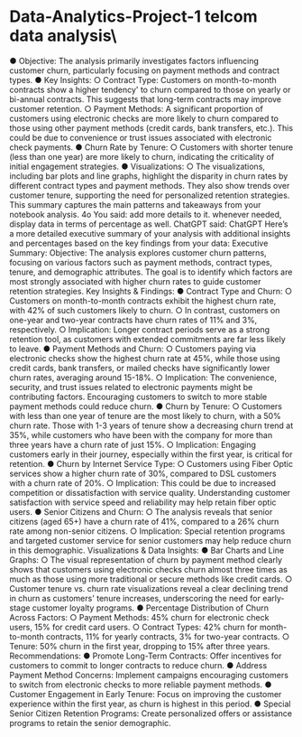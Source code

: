 # Data-Analytics-Project-1 telcom data analysis\

● Objective: The analysis primarily investigates factors influencing customer churn,
particularly focusing on payment methods and contract types.
● Key Insights:
○ Contract Type: Customers on month-to-month contracts show a higher tendency'
to churn compared to those on yearly or bi-annual contracts. This suggests that
long-term contracts may improve customer retention.
○ Payment Methods: A significant proportion of customers using electronic checks
are more likely to churn compared to those using other payment methods (credit
cards, bank transfers, etc.). This could be due to convenience or trust issues
associated with electronic check payments.
● Churn Rate by Tenure:
○ Customers with shorter tenure (less than one year) are more likely to churn,
indicating the criticality of initial engagement strategies.
● Visualizations:
○ The visualizations, including bar plots and line graphs, highlight the disparity in
churn rates by different contract types and payment methods. They also show
trends over customer tenure, supporting the need for personalized retention
strategies.
This summary captures the main patterns and takeaways from your notebook analysis.
4o
You said:
add more details to it. whenever needed, display data in terms of percentage as well.
ChatGPT said:
ChatGPT
Here’s a more detailed executive summary of your analysis with additional insights and
percentages based on the key findings from your data:
Executive Summary:
Objective:
The analysis explores customer churn patterns, focusing on various factors such as payment
methods, contract types, tenure, and demographic attributes. The goal is to identify which
factors are most strongly associated with higher churn rates to guide customer retention
strategies.
Key Insights & Findings:
● Contract Type and Churn:
○ Customers on month-to-month contracts exhibit the highest churn rate, with
42% of such customers likely to churn.
○ In contrast, customers on one-year and two-year contracts have churn rates of
11% and 3%, respectively.
○ Implication: Longer contract periods serve as a strong retention tool, as
customers with extended commitments are far less likely to leave.
● Payment Methods and Churn:
○ Customers paying via electronic checks show the highest churn rate at 45%,
while those using credit cards, bank transfers, or mailed checks have
significantly lower churn rates, averaging around 15-18%.
○ Implication: The convenience, security, and trust issues related to electronic
payments might be contributing factors. Encouraging customers to switch to
more stable payment methods could reduce churn.
● Churn by Tenure:
○ Customers with less than one year of tenure are the most likely to churn, with a
50% churn rate. Those with 1-3 years of tenure show a decreasing churn trend
at 35%, while customers who have been with the company for more than three
years have a churn rate of just 15%.
○ Implication: Engaging customers early in their journey, especially within the first
year, is critical for retention.
● Churn by Internet Service Type:
○ Customers using Fiber Optic services show a higher churn rate of 30%,
compared to DSL customers with a churn rate of 20%.
○ Implication: This could be due to increased competition or dissatisfaction with
service quality. Understanding customer satisfaction with service speed and
reliability may help retain fiber optic users.
● Senior Citizens and Churn:
○ The analysis reveals that senior citizens (aged 65+) have a churn rate of 41%,
compared to a 26% churn rate among non-senior citizens.
○ Implication: Special retention programs and targeted customer service for senior
customers may help reduce churn in this demographic.
Visualizations & Data Insights:
● Bar Charts and Line Graphs:
○ The visual representation of churn by payment method clearly shows that
customers using electronic checks churn almost three times as much as those
using more traditional or secure methods like credit cards.
○ Customer tenure vs. churn rate visualizations reveal a clear declining trend in
churn as customers' tenure increases, underscoring the need for early-stage
customer loyalty programs.
● Percentage Distribution of Churn Across Factors:
○ Payment Methods: 45% churn for electronic check users, 15% for credit card
users.
○ Contract Types: 42% churn for month-to-month contracts, 11% for yearly
contracts, 3% for two-year contracts.
○ Tenure: 50% churn in the first year, dropping to 15% after three years.
Recommendations:
● Promote Long-Term Contracts: Offer incentives for customers to commit to longer
contracts to reduce churn.
● Address Payment Method Concerns: Implement campaigns encouraging customers
to switch from electronic checks to more reliable payment methods.
● Customer Engagement in Early Tenure: Focus on improving the customer experience
within the first year, as churn is highest in this period.
● Special Senior Citizen Retention Programs: Create personalized offers or assistance
programs to retain the senior demographic.
